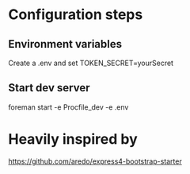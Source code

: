# Configuration steps

## Environment variables

Create a .env and set
TOKEN_SECRET=yourSecret

## Start dev server

 foreman start -e Procfile_dev -e .env

# Heavily inspired by

https://github.com/aredo/express4-bootstrap-starter


